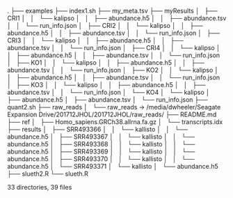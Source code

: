 .
├── examples
├── index1.sh
├── my_meta.tsv
├── myResults
│   ├── CRI1
│   │   └── kalipso
│   │       ├── abundance.h5
│   │       ├── abundance.tsv
│   │       └── run_info.json
│   ├── CRI2
│   │   └── kalipso
│   │       ├── abundance.h5
│   │       ├── abundance.tsv
│   │       └── run_info.json
│   ├── CRI3
│   │   └── kalipso
│   │       ├── abundance.h5
│   │       ├── abundance.tsv
│   │       └── run_info.json
│   ├── CRI4
│   │   └── kalipso
│   │       ├── abundance.h5
│   │       ├── abundance.tsv
│   │       └── run_info.json
│   ├── KO1
│   │   └── kalipso
│   │       ├── abundance.h5
│   │       ├── abundance.tsv
│   │       └── run_info.json
│   ├── KO2
│   │   └── kalipso
│   │       ├── abundance.h5
│   │       ├── abundance.tsv
│   │       └── run_info.json
│   ├── KO3
│   │   └── kalipso
│   │       ├── abundance.h5
│   │       ├── abundance.tsv
│   │       └── run_info.json
│   └── KO4
│       └── kalipso
│           ├── abundance.h5
│           ├── abundance.tsv
│           └── run_info.json
├── quant2.sh
├── raw_reads
│   └── raw_reads -> /media/dwheeler/Seagate Expansion Drive/201712JHOL/201712JHOL/raw_reads/
├── README.md
├── ref
│   ├── Homo_sapiens.GRCh38.allrna.fa.gz
│   └── transcripts.idx
├── results
│   ├── SRR493366
│   │   └── kallisto
│   │       └── abundance.h5
│   ├── SRR493367
│   │   └── kallisto
│   │       └── abundance.h5
│   ├── SRR493368
│   │   └── kallisto
│   │       └── abundance.h5
│   ├── SRR493369
│   │   └── kallisto
│   │       └── abundance.h5
│   ├── SRR493370
│   │   └── kallisto
│   │       └── abundance.h5
│   └── SRR493371
│       └── kallisto
│           └── abundance.h5
├── slueth2.R
└── slueth.R

33 directories, 39 files
